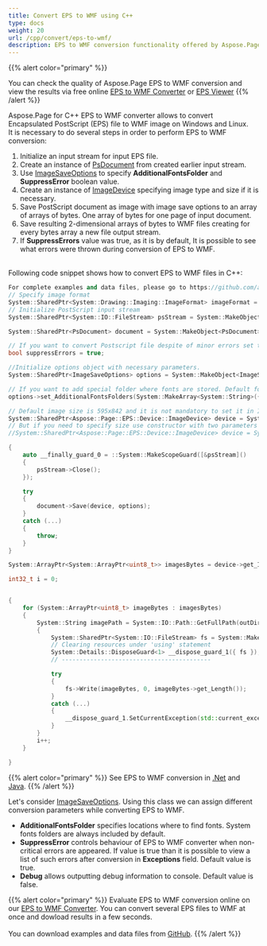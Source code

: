 ```yaml
---
title: Convert EPS to WMF using C++
type: docs
weight: 20
url: /cpp/convert/eps-to-wmf/
description: EPS to WMF conversion functionality offered by Aspose.Page API solution for C++ is explained and illustrated with the code snippets here.
---
```


{{% alert color="primary" %}} 

You can check the quality of Aspose.Page EPS to WMF conversion and view the results via free online <a nofollow href="https://products.aspose.app/page/conversion/eps-to-wmf">EPS to WMF Converter</a>
or <a nofollow href="https://products.aspose.app/page/viewer/eps">EPS Viewer</a> {{% /alert %}}

Aspose.Page for C++ EPS to WMF converter allows to convert Encapsulated PostScript (EPS) file to WMF image on Windows and Linux.
<br>It is necessary to do several steps in order to perform EPS to WMF conversion:
1. Initialize an input stream for input EPS file.
2. Create an instance of [PsDocument](https://reference.aspose.com/page/cpp/class/aspose.page.e_p_s.ps_document) from created earlier input stream.
4. Use [ImageSaveOptions](https://reference.aspose.com/page/cpp/class/aspose.page.e_p_s.device.image_save_options) to specify **AdditionalFontsFolder** and **SuppressError** boolean value.
5. Create an instance of [ImageDevice](https://reference.aspose.com/page/cpp/class/aspose.page.e_p_s.device.image_device) specifying image type and size if it is necessary.
6. Save PostScript document as image with image save options to an array of arrays of bytes. One array of bytes for one page of input document.
7. Save resulting 2-dimensional arrays of bytes to WMF files creating for every bytes array a new file output stream.
8. If **SuppressErrors** value was true, as it is by default, It is possible to see what errors were thrown during conversion of EPS to WMF.

<br>Following code snippet shows how to convert EPS to WMF files in C++:
<br>
```C++
For complete examples and data files, please go to https://github.com/aspose-page/Aspose.Page-for-C
// Specify image format
System::SharedPtr<System::Drawing::Imaging::ImageFormat> imageFormat = System::Drawing::Imaging::ImageFormat::get_Wmf();
// Initialize PostScript input stream
System::SharedPtr<System::IO::FileStream> psStream = System::MakeObject<System::IO::FileStream>(dataDir() + u"inputForImage.eps", System::IO::FileMode::Open, System::IO::FileAccess::Read);

System::SharedPtr<PsDocument> document = System::MakeObject<PsDocument>(psStream);

// If you want to convert Postscript file despite of minor errors set this flag
bool suppressErrors = true;

//Initialize options object with necessary parameters.
System::SharedPtr<ImageSaveOptions> options = System::MakeObject<ImageSaveOptions>(suppressErrors);

// If you want to add special folder where fonts are stored. Default fonts folder in OS is always included.
options->set_AdditionalFontsFolders(System::MakeArray<System::String>({ u"{FONT_FOLDER}" }));

// Default image size is 595x842 and it is not mandatory to set it in ImageDevice
System::SharedPtr<Aspose::Page::EPS::Device::ImageDevice> device = System::MakeObject<Aspose::Page::EPS::Device::ImageDevice>(imageFormat);
// But if you need to specify size use constructor with two parameters
//System::SharedPtr<Aspose::Page::EPS::Device::ImageDevice> device = System::MakeObject<Aspose::Page::EPS::Device::ImageDevice>(System::MakeObject<System::Drawing::Size>(595,842), imageFormat);

{
	auto __finally_guard_0 = ::System::MakeScopeGuard([&psStream]()
	{
		psStream->Close();
	});

	try
	{
		document->Save(device, options);
	}
	catch (...)
	{
		throw;
	}
}

System::ArrayPtr<System::ArrayPtr<uint8_t>> imagesBytes = device->get_ImagesBytes();

int32_t i = 0;


{
	for (System::ArrayPtr<uint8_t> imageBytes : imagesBytes)
	{
		System::String imagePath = System::IO::Path::GetFullPath(outDir() + System::String(u"out_image") + System::Convert::ToString(i) + u"." + System::ObjectExt::ToString(imageFormat).ToLower());
		{
			System::SharedPtr<System::IO::FileStream> fs = System::MakeObject<System::IO::FileStream>(imagePath, System::IO::FileMode::Create, System::IO::FileAccess::Write);
			// Clearing resources under 'using' statement
			System::Details::DisposeGuard<1> __dispose_guard_1({ fs });
			// ------------------------------------------

			try
			{
				fs->Write(imageBytes, 0, imageBytes->get_Length());
			}
			catch (...)
			{
				__dispose_guard_1.SetCurrentException(std::current_exception());
			}
		}
		i++;
	}

}
```
{{% alert color="primary" %}}
See EPS to WMF conversion in [.Net](/page/net/convert/eps-to-wmf/) and [Java](/page/java/convert/eps-to-wmf/).
{{% /alert %}}

Let's consider [ImageSaveOptions](https://reference.aspose.com/page/cpp/class/aspose.page.e_p_s.device.image_save_options). Using this class we can assign different conversion parameters while converting EPS to WMF.
<br>
- **AdditionalFontsFolder** specifies locations where to find fonts. System fonts folders are always included by default.
- **SuppressError** controls behaviour of EPS to WMF converter when non-critical errors are appeared. If value is true than it is possible to view a list of such errors after conversion in **Exceptions** field. Default value is true.
- **Debug** allows outputting debug information to console. Default value is false.

{{% alert color="primary" %}}
Evaluate EPS to WMF conversion online on our <a nofollow href="https://products.aspose.app/page/conversion/eps-to-wmf">EPS to WMF Converter</a>. You can convert several EPS files to WMF at once and dowload results in a few seconds.
<br>
<br>
You can download examples and data files from [GitHub](https://github.com/aspose-page/Aspose.Page-for-C). {{% /alert %}} 